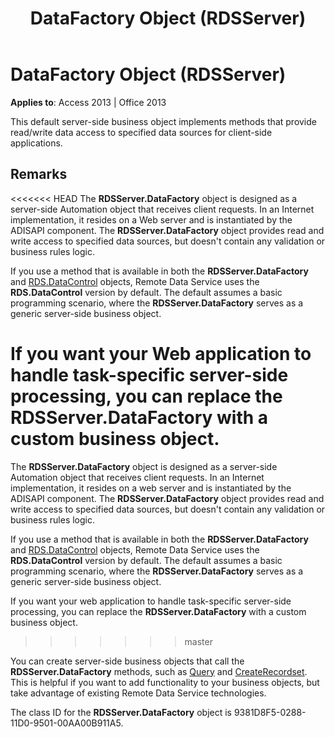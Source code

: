 ﻿---
title: DataFactory Object (RDSServer)
TOCTitle: DataFactory Object (RDSServer)
ms:assetid: 1de76cdd-34dc-8547-29aa-48ad6067bdea
ms:mtpsurl: https://msdn.microsoft.com/library/JJ248971(v=office.15)
ms:contentKeyID: 48543605
ms.date: 09/18/2015
mtps_version: v=office.15
---

# DataFactory Object (RDSServer)


**Applies to**: Access 2013 | Office 2013

This default server-side business object implements methods that provide read/write data access to specified data sources for client-side applications.

## Remarks

<<<<<<< HEAD
The **RDSServer.DataFactory** object is designed as a server-side Automation object that receives client requests. In an Internet implementation, it resides on a Web server and is instantiated by the ADISAPI component. The **RDSServer.DataFactory** object provides read and write access to specified data sources, but doesn't contain any validation or business rules logic.

If you use a method that is available in both the **RDSServer.DataFactory** and [RDS.DataControl](datacontrol-object-rds.md) objects, Remote Data Service uses the **RDS.DataControl** version by default. The default assumes a basic programming scenario, where the **RDSServer.DataFactory** serves as a generic server-side business object.

If you want your Web application to handle task-specific server-side processing, you can replace the **RDSServer.DataFactory** with a custom business object.
=======
The **RDSServer.DataFactory** object is designed as a server-side Automation object that receives client requests. In an Internet implementation, it resides on a web server and is instantiated by the ADISAPI component. The **RDSServer.DataFactory** object provides read and write access to specified data sources, but doesn't contain any validation or business rules logic.

If you use a method that is available in both the **RDSServer.DataFactory** and [RDS.DataControl](datacontrol-object-rds.md) objects, Remote Data Service uses the **RDS.DataControl** version by default. The default assumes a basic programming scenario, where the **RDSServer.DataFactory** serves as a generic server-side business object.

If you want your web application to handle task-specific server-side processing, you can replace the **RDSServer.DataFactory** with a custom business object.
>>>>>>> master

You can create server-side business objects that call the **RDSServer.DataFactory** methods, such as [Query](query-method-rds.md) and [CreateRecordset](createrecordset-method-rds.md). This is helpful if you want to add functionality to your business objects, but take advantage of existing Remote Data Service technologies.

The class ID for the **RDSServer.DataFactory** object is 9381D8F5-0288-11D0-9501-00AA00B911A5.

